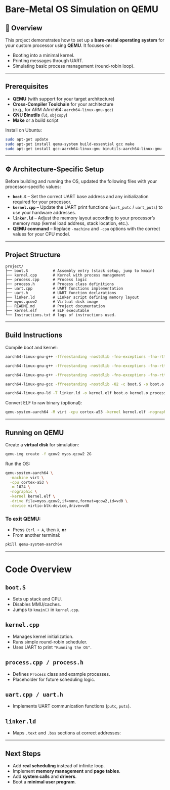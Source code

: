 
# Bare-Metal OS Simulation on QEMU

## 📌 Overview
This project demonstrates how to set up a **bare-metal operating system** for your custom processor using **QEMU**. It focuses on:
- Booting into a minimal kernel.
- Printing messages through UART.
- Simulating basic process management (round-robin loop).

---

## Prerequisites
- **QEMU** (with support for your target architecture)
- **Cross-Compiler Toolchain** for your architecture  
  (e.g., for ARM AArch64: `aarch64-linux-gnu-gcc`)
- **GNU Binutils** (`ld`, `objcopy`)
- **Make** or a build script

Install on Ubuntu:
```bash
sudo apt-get update
sudo apt-get install qemu-system build-essential gcc make
sudo apt-get install gcc-aarch64-linux-gnu binutils-aarch64-linux-gnu
```

---

## ⚙️ Architecture-Specific Setup

Before building and running the OS, updated the following files with your processor-specific values:

- **`boot.S`** – Set the correct UART base address and any initialization required for your processor.
- **`kernel.cpp`** – Update the UART print functions (`uart_putc` / `uart_puts`) to use your hardware addresses.
- **`linker.ld`** – Adjust the memory layout according to your processor’s memory map (kernel load address, stack location, etc.).
- **QEMU command** – Replace `-machine` and `-cpu` options with the correct values for your CPU model.
---


## Project Structure
```
project/
├── boot.S           # Assembly entry (stack setup, jump to kmain)
├── kernel.cpp       # Kernel with process management
├── process.cpp      # Process logic
├── process.h        # Process class definitions
├── uart.cpp         # UART functions implementation
├── uart.h           # UART function declarations
├── linker.ld        # Linker script defining memory layout
├── myos.qcow2       # Virtual disk image
├── README.md        # Project documentation
├── kernel.elf       # ELF executable
└── Instructions.txt # logs of instructions used.

```

---

## Build Instructions
Compile boot and kernel:
```bash
aarch64-linux-gnu-g++ -ffreestanding -nostdlib -fno-exceptions -fno-rtti -fno-threadsafe-statics -O2 -c kernel.cpp -o kernel.o

aarch64-linux-gnu-g++ -ffreestanding -nostdlib -fno-exceptions -fno-rtti -fno-threadsafe-statics -O2 -c process.cpp -o process.o

aarch64-linux-gnu-g++ -ffreestanding -nostdlib -fno-exceptions -fno-rtti -fno-threadsafe-statics -O2 -c uart.cpp -o uart.o

aarch64-linux-gnu-gcc -ffreestanding -nostdlib -O2 -c boot.S -o boot.o

aarch64-linux-gnu-ld -T linker.ld -o kernel.elf boot.o kernel.o process.o uart.o

```

Convert ELF to raw binary (optional):
```bash
qemu-system-aarch64 -M virt -cpu cortex-a53 -kernel kernel.elf -nographic
```

---

## Running on QEMU
Create a **virtual disk** for simulation:
```bash
qemu-img create -f qcow2 myos.qcow2 2G
```

Run the OS:
```bash
qemu-system-aarch64 \
  -machine virt \
  -cpu cortex-a53 \
  -m 1024 \
  -nographic \
  -kernel kernel.elf \
  -drive file=myos.qcow2,if=none,format=qcow2,id=vd0 \
  -device virtio-blk-device,drive=vd0
```

### To exit QEMU:
- Press `Ctrl + A`, then `X`, **or**
- From another terminal:
```bash
pkill qemu-system-aarch64
```

---
# Code Overview

## `boot.S`
- Sets up stack and CPU.
- Disables MMU/caches.
- Jumps to `kmain()` in `kernel.cpp`.

## `kernel.cpp`
- Manages kernel initialization.
- Runs simple round-robin scheduler.
- Uses UART to print `"Running the OS"`.

## `process.cpp / process.h`
- Defines `Process` class and example processes.
- Placeholder for future scheduling logic.

## `uart.cpp / uart.h`
- Implements UART communication functions (`putc`, `puts`).

## `linker.ld`
- Maps `.text` and `.bss` sections at correct addresses:
---

## Next Steps
- Add **real scheduling** instead of infinite loop.
- Implement **memory management** and **page tables**.
- Add **system calls** and **drivers**.
- Boot a **minimal user program**.


